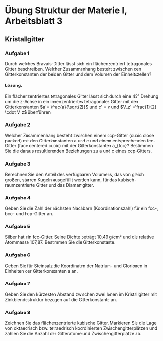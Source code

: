 # Übung Struktur der Materie I, Arbeitsblatt 3 
## Kristallgitter 
### Aufgabe 1
Durch welches Bravais-Gitter lässt sich ein flächenzentriert tetragonales Gitter beschreiben. Welcher Zusammenhang besteht zwischen den Gitterkonstanten der beiden Gitter und dem Volumen der Einheitszellen?
#### Lösung:
Ein flächenzentriertes tetragonales Gitter lässt sich durch eine 45° Drehung um die z-Achse in ein innenzentriertes tetragonales Gitter mit den Gitterkonstanten $a'= \frac{a}{\sqrt{2}}$ und
$c' = c$ und $V_z' =\frac{1}{2} \cdot V_z$ überführen

### Aufgabe 2
Welcher Zusammenhang besteht zwischen einem ccp-Gitter (cubic close packed) mit den Gitterkonstanten a und c und einem entsprechenden fcc-Gitter (face centered cubic) mit der Gitterkonstanten a_{fcc}? Bestimmen Sie die daraus resultierenden Beziehungen zu a und c eines ccp-Gitters.
### Aufgabe 3
Berechnen Sie den Anteil des verfügbaren Volumens, das von gleich großen, starren Kugeln ausgefüllt werden kann, für das kubisch-raumzentrierte Gitter und das Diamantgitter.
### Aufgabe 4
Geben Sie die Zahl der nächsten Nachbarn (Koordinationszahl) für ein fcc-, bcc- und hcp-Gitter an.
### Aufgabe 5
Silber hat ein fcc-Gitter. Seine Dichte beträgt 10,49 g/cm³ und die relative Atommasse 107,87. Bestimmen Sie die Gitterkonstante.
### Aufgabe 6
Geben Sie für Steinsalz die Koordinaten der Natrium- und Clorionen in Einheiten der Gitterkonstanten a an.

### Aufgabe 7
Geben Sie den kürzesten Abstand zwischen zwei Ionen im Kristallgitter mit Zinkblendestruktur bezogen auf die Gitterkonstante an.
### Aufgabe 8
Zeichnen Sie das flächenzentrierte kubische Gitter. Markieren Sie die Lage von oktaedrisch bzw. tetraedrisch koordinierten Zwischengitterplätzen und zählen Sie die Anzahl der Gitteratome und Zwischengitterplätze ab.
